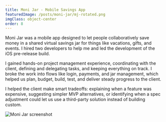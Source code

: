 ```yaml
---
title: Moni Jar - Mobile Savings App
featuredImage: /posts/moni-jar/mj-rotated.png
imgClass: object-center
order: 8
---
```


Moni Jar was a mobile app designed to let people collaboratively save money in a shared virtual savings jar for things like vacations, gifts, and events. I hired two developers to help me and led the development of the iOS pre-release build.

I gained hands-on project management experience, coordinating with the client, defining and delegating tasks, and keeping everything on track. I broke the work into flows like login, payments, and jar management, which helped us plan, budget, build, test, and deliver steady progress to the client.

I helped the client make smart tradeoffs: explaining when a feature was expensive, suggesting simpler MVP alternatives, or identifying when a spec adjustment could let us use a third-party solution instead of building custom.

<img alt="Moni Jar screenshot" src="/posts/moni-jar/monijar-tile.png" />
